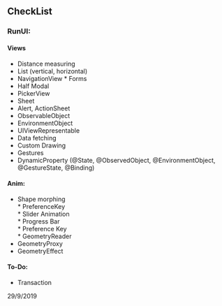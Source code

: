 ## CheckList
### RunUI:

#### Views

* Distance measuring
* List (vertical, horizontal)
* NavigationView
* Forms
* Half Modal
* PickerView
* Sheet
* Alert, ActionSheet
* ObservableObject
* EnvironmentObject
* UIViewRepresentable
* Data fetching
* Custom Drawing
* Gestures
* DynamicProperty (@State, @ObservedObject, @EnvironmentObject, @GestureState, @Binding)

#### Anim:

* Shape morphing  
* PreferenceKey  
* Slider Animation  
* Progress Bar  
* Preference Key  
* GeometryReader  
* GeometryProxy  
* GeometryEffect  


#### To-Do:

* Transaction

29/9/2019
